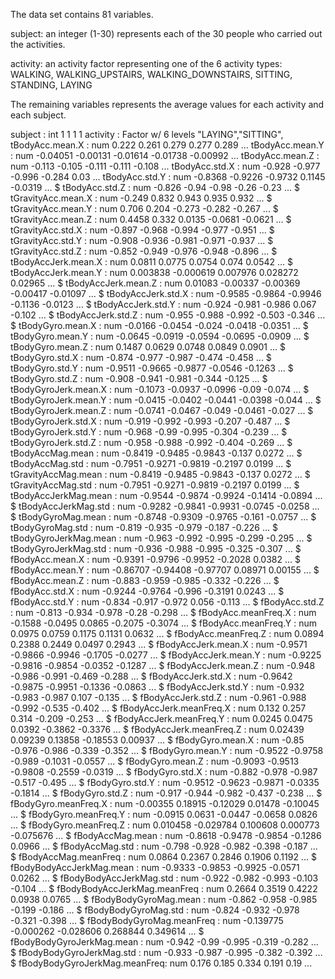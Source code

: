  The data set contains 81 variables. 

 subject: an integer (1-30) represents each of the 30 people who carried out the activities.

 activity: an activity factor representing one of the 6 activity types:
       WALKING, WALKING_UPSTAIRS, WALKING_DOWNSTAIRS, SITTING, STANDING, LAYING

 The remaining variables represents the average values for each activity and each subject.
  
 subject		: int  1 1 1 1 
 activity		: Factor w/ 6 levels "LAYING","SITTING",
 tBodyAcc.mean.X              : num  0.222 0.261 0.279 0.277 0.289 ...
 tBodyAcc.mean.Y              : num  -0.04051 -0.00131 -0.01614 -0.01738 -0.00992 ...
 tBodyAcc.mean.Z              : num  -0.113 -0.105 -0.111 -0.111 -0.108 ...
 tBodyAcc.std.X               : num  -0.928 -0.977 -0.996 -0.284 0.03 ...
 tBodyAcc.std.Y               : num  -0.8368 -0.9226 -0.9732 0.1145 -0.0319 ...
 $ tBodyAcc.std.Z               : num  -0.826 -0.94 -0.98 -0.26 -0.23 ...
 $ tGravityAcc.mean.X           : num  -0.249 0.832 0.943 0.935 0.932 ...
 $ tGravityAcc.mean.Y           : num  0.706 0.204 -0.273 -0.282 -0.267 ...
 $ tGravityAcc.mean.Z           : num  0.4458 0.332 0.0135 -0.0681 -0.0621 ...
 $ tGravityAcc.std.X            : num  -0.897 -0.968 -0.994 -0.977 -0.951 ...
 $ tGravityAcc.std.Y            : num  -0.908 -0.936 -0.981 -0.971 -0.937 ...
 $ tGravityAcc.std.Z            : num  -0.852 -0.949 -0.976 -0.948 -0.896 ...
 $ tBodyAccJerk.mean.X          : num  0.0811 0.0775 0.0754 0.074 0.0542 ...
 $ tBodyAccJerk.mean.Y          : num  0.003838 -0.000619 0.007976 0.028272 0.02965 ...
 $ tBodyAccJerk.mean.Z          : num  0.01083 -0.00337 -0.00369 -0.00417 -0.01097 ...
 $ tBodyAccJerk.std.X           : num  -0.9585 -0.9864 -0.9946 -0.1136 -0.0123 ...
 $ tBodyAccJerk.std.Y           : num  -0.924 -0.981 -0.986 0.067 -0.102 ...
 $ tBodyAccJerk.std.Z           : num  -0.955 -0.988 -0.992 -0.503 -0.346 ...
 $ tBodyGyro.mean.X             : num  -0.0166 -0.0454 -0.024 -0.0418 -0.0351 ...
 $ tBodyGyro.mean.Y             : num  -0.0645 -0.0919 -0.0594 -0.0695 -0.0909 ...
 $ tBodyGyro.mean.Z             : num  0.1487 0.0629 0.0748 0.0849 0.0901 ...
 $ tBodyGyro.std.X              : num  -0.874 -0.977 -0.987 -0.474 -0.458 ...
 $ tBodyGyro.std.Y              : num  -0.9511 -0.9665 -0.9877 -0.0546 -0.1263 ...
 $ tBodyGyro.std.Z              : num  -0.908 -0.941 -0.981 -0.344 -0.125 ...
 $ tBodyGyroJerk.mean.X         : num  -0.1073 -0.0937 -0.0996 -0.09 -0.074 ...
 $ tBodyGyroJerk.mean.Y         : num  -0.0415 -0.0402 -0.0441 -0.0398 -0.044 ...
 $ tBodyGyroJerk.mean.Z         : num  -0.0741 -0.0467 -0.049 -0.0461 -0.027 ...
 $ tBodyGyroJerk.std.X          : num  -0.919 -0.992 -0.993 -0.207 -0.487 ...
 $ tBodyGyroJerk.std.Y          : num  -0.968 -0.99 -0.995 -0.304 -0.239 ...
 $ tBodyGyroJerk.std.Z          : num  -0.958 -0.988 -0.992 -0.404 -0.269 ...
 $ tBodyAccMag.mean             : num  -0.8419 -0.9485 -0.9843 -0.137 0.0272 ...
 $ tBodyAccMag.std              : num  -0.7951 -0.9271 -0.9819 -0.2197 0.0199 ...
 $ tGravityAccMag.mean          : num  -0.8419 -0.9485 -0.9843 -0.137 0.0272 ...
 $ tGravityAccMag.std           : num  -0.7951 -0.9271 -0.9819 -0.2197 0.0199 ...
 $ tBodyAccJerkMag.mean         : num  -0.9544 -0.9874 -0.9924 -0.1414 -0.0894 ...
 $ tBodyAccJerkMag.std          : num  -0.9282 -0.9841 -0.9931 -0.0745 -0.0258 ...
 $ tBodyGyroMag.mean            : num  -0.8748 -0.9309 -0.9765 -0.161 -0.0757 ...
 $ tBodyGyroMag.std             : num  -0.819 -0.935 -0.979 -0.187 -0.226 ...
 $ tBodyGyroJerkMag.mean        : num  -0.963 -0.992 -0.995 -0.299 -0.295 ...
 $ tBodyGyroJerkMag.std         : num  -0.936 -0.988 -0.995 -0.325 -0.307 ...
 $ fBodyAcc.mean.X              : num  -0.9391 -0.9796 -0.9952 -0.2028 0.0382 ...
 $ fBodyAcc.mean.Y              : num  -0.86707 -0.94408 -0.97707 0.08971 0.00155 ...
 $ fBodyAcc.mean.Z              : num  -0.883 -0.959 -0.985 -0.332 -0.226 ...
 $ fBodyAcc.std.X               : num  -0.9244 -0.9764 -0.996 -0.3191 0.0243 ...
 $ fBodyAcc.std.Y               : num  -0.834 -0.917 -0.972 0.056 -0.113 ...
 $ fBodyAcc.std.Z               : num  -0.813 -0.934 -0.978 -0.28 -0.298 ...
 $ fBodyAcc.meanFreq.X          : num  -0.1588 -0.0495 0.0865 -0.2075 -0.3074 ...
 $ fBodyAcc.meanFreq.Y          : num  0.0975 0.0759 0.1175 0.1131 0.0632 ...
 $ fBodyAcc.meanFreq.Z          : num  0.0894 0.2388 0.2449 0.0497 0.2943 ...
 $ fBodyAccJerk.mean.X          : num  -0.9571 -0.9866 -0.9946 -0.1705 -0.0277 ...
 $ fBodyAccJerk.mean.Y          : num  -0.9225 -0.9816 -0.9854 -0.0352 -0.1287 ...
 $ fBodyAccJerk.mean.Z          : num  -0.948 -0.986 -0.991 -0.469 -0.288 ...
 $ fBodyAccJerk.std.X           : num  -0.9642 -0.9875 -0.9951 -0.1336 -0.0863 ...
 $ fBodyAccJerk.std.Y           : num  -0.932 -0.983 -0.987 0.107 -0.135 ...
 $ fBodyAccJerk.std.Z           : num  -0.961 -0.988 -0.992 -0.535 -0.402 ...
 $ fBodyAccJerk.meanFreq.X      : num  0.132 0.257 0.314 -0.209 -0.253 ...
 $ fBodyAccJerk.meanFreq.Y      : num  0.0245 0.0475 0.0392 -0.3862 -0.3376 ...
 $ fBodyAccJerk.meanFreq.Z      : num  0.02439 0.09239 0.13858 -0.18553 0.00937 ...
 $ fBodyGyro.mean.X             : num  -0.85 -0.976 -0.986 -0.339 -0.352 ...
 $ fBodyGyro.mean.Y             : num  -0.9522 -0.9758 -0.989 -0.1031 -0.0557 ...
 $ fBodyGyro.mean.Z             : num  -0.9093 -0.9513 -0.9808 -0.2559 -0.0319 ...
 $ fBodyGyro.std.X              : num  -0.882 -0.978 -0.987 -0.517 -0.495 ...
 $ fBodyGyro.std.Y              : num  -0.9512 -0.9623 -0.9871 -0.0335 -0.1814 ...
 $ fBodyGyro.std.Z              : num  -0.917 -0.944 -0.982 -0.437 -0.238 ...
 $ fBodyGyro.meanFreq.X         : num  -0.00355 0.18915 -0.12029 0.01478 -0.10045 ...
 $ fBodyGyro.meanFreq.Y         : num  -0.0915 0.0631 -0.0447 -0.0658 0.0826 ...
 $ fBodyGyro.meanFreq.Z         : num  0.010458 -0.029784 0.100608 0.000773 -0.075676 ...
 $ fBodyAccMag.mean             : num  -0.8618 -0.9478 -0.9854 -0.1286 0.0966 ...
 $ fBodyAccMag.std              : num  -0.798 -0.928 -0.982 -0.398 -0.187 ...
 $ fBodyAccMag.meanFreq         : num  0.0864 0.2367 0.2846 0.1906 0.1192 ...
 $ fBodyBodyAccJerkMag.mean     : num  -0.9333 -0.9853 -0.9925 -0.0571 0.0262 ...
 $ fBodyBodyAccJerkMag.std      : num  -0.922 -0.982 -0.993 -0.103 -0.104 ...
 $ fBodyBodyAccJerkMag.meanFreq : num  0.2664 0.3519 0.4222 0.0938 0.0765 ...
 $ fBodyBodyGyroMag.mean        : num  -0.862 -0.958 -0.985 -0.199 -0.186 ...
 $ fBodyBodyGyroMag.std         : num  -0.824 -0.932 -0.978 -0.321 -0.398 ...
 $ fBodyBodyGyroMag.meanFreq    : num  -0.139775 -0.000262 -0.028606 0.268844 0.349614 ...
 $ fBodyBodyGyroJerkMag.mean    : num  -0.942 -0.99 -0.995 -0.319 -0.282 ...
 $ fBodyBodyGyroJerkMag.std     : num  -0.933 -0.987 -0.995 -0.382 -0.392 ...
 $ fBodyBodyGyroJerkMag.meanFreq: num  0.176 0.185 0.334 0.191 0.19 ... 

